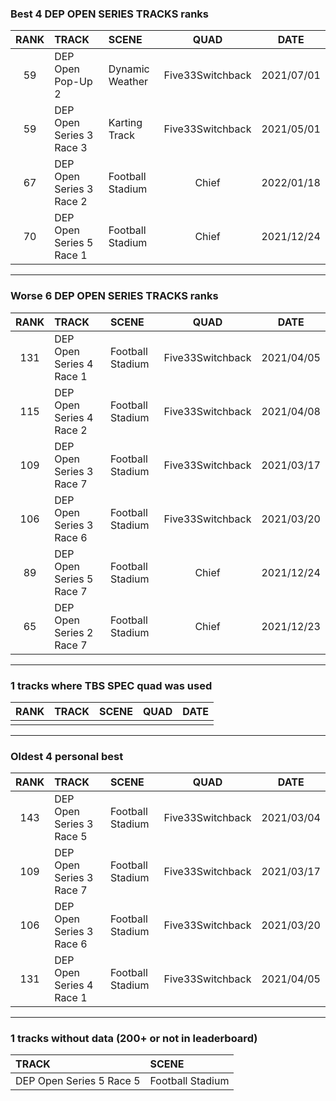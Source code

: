 ### Best 4 DEP OPEN SERIES TRACKS ranks
|RANK|TRACK|SCENE|QUAD|DATE|
|:---:|:---|:---|:---:|:---:|
|59|DEP Open Pop-Up 2|Dynamic Weather|Five33Switchback|2021/07/01|
|59|DEP Open Series 3 Race 3|Karting Track|Five33Switchback|2021/05/01|
|67|DEP Open Series 3 Race 2|Football Stadium|Chief|2022/01/18|
|70|DEP Open Series 5 Race 1|Football Stadium|Chief|2021/12/24|
---
### Worse 6 DEP OPEN SERIES TRACKS ranks
|RANK|TRACK|SCENE|QUAD|DATE|
|:---:|:---|:---|:---:|:---:|
|131|DEP Open Series 4 Race 1|Football Stadium|Five33Switchback|2021/04/05|
|115|DEP Open Series 4 Race 2|Football Stadium|Five33Switchback|2021/04/08|
|109|DEP Open Series 3 Race 7|Football Stadium|Five33Switchback|2021/03/17|
|106|DEP Open Series 3 Race 6|Football Stadium|Five33Switchback|2021/03/20|
|89|DEP Open Series 5 Race 7|Football Stadium|Chief|2021/12/24|
|65|DEP Open Series 2 Race 7|Football Stadium|Chief|2021/12/23|
---
### 1 tracks where TBS SPEC quad was used
|RANK|TRACK|SCENE|QUAD|DATE|
|:---:|:---|:---|:---:|:---:|
||||||
---
### Oldest 4 personal best
|RANK|TRACK|SCENE|QUAD|DATE|
|:---:|:---|:---|:---:|:---:|
|143|DEP Open Series 3 Race 5|Football Stadium|Five33Switchback|2021/03/04|
|109|DEP Open Series 3 Race 7|Football Stadium|Five33Switchback|2021/03/17|
|106|DEP Open Series 3 Race 6|Football Stadium|Five33Switchback|2021/03/20|
|131|DEP Open Series 4 Race 1|Football Stadium|Five33Switchback|2021/04/05|
---
### 1 tracks without data (200+ or not in leaderboard)
|TRACK|SCENE|
|:---|:---|
|DEP Open Series 5 Race 5|Football Stadium|

